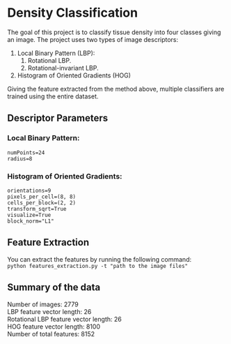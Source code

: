 # Density Classification

The goal of this project is to classify tissue density into four classes giving an image.
The project uses two types of image descriptors: <br/>
1. Local Binary Pattern (LBP):  <br/>
   1. Rotational LBP. <br/>
   1. Rotational-invariant LBP. <br/>
1. Histogram of Oriented Gradients (HOG) <br/>
    
Giving the feature extracted from the method above, multiple classifiers are trained using the entire dataset.
## Descriptor Parameters
  ### Local Binary Pattern: 
    numPoints=24
    radius=8 

   ### Histogram of Oriented Gradients:
    orientations=9
    pixels_per_cell=(8, 8)
    cells_per_block=(2, 2)
    transform_sqrt=True
    visualize=True
    block_norm="L1"


## Feature Extraction
You can extract the features by running the following command: <br/>
`python features_extraction.py -t "path to the image files"`   
 
## Summary of the data
Number of images: 2779 <br/>
LBP feature vector length: 26 <br/>
Rotational LBP feature vector length: 26 <br/>
HOG feature vector length: 8100 <br/>
Number of total features: 8152  <br/>
